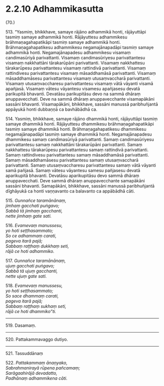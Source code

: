 # 2.2.10 Adhammikasutta

(70.)

513\. “Yasmiṃ, bhikkhave, samaye rājāno adhammikā honti, rājāyuttāpi tasmiṃ samaye adhammikā honti. Rājāyuttesu adhammikesu brāhmaṇagahapatikāpi tasmiṃ samaye adhammikā honti. Brāhmaṇagahapatikesu adhammikesu negamajānapadāpi tasmiṃ samaye adhammikā honti. Negamajānapadesu adhammikesu visamaṃ candimasūriyā parivattanti. Visamaṃ candimasūriyesu parivattantesu visamaṃ nakkhattāni tārakarūpāni parivattanti. Visamaṃ nakkhattesu tārakarūpesu parivattantesu visamaṃ rattindivā parivattanti. Visamaṃ rattindivesu parivattantesu visamaṃ māsaddhamāsā parivattanti. Visamaṃ māsaddhamāsesu parivattantesu visamaṃ utusaṃvaccharā parivattanti. Visamaṃ utusaṃvaccharesu parivattantesu visamaṃ vātā vāyanti visamā apañjasā. Visamaṃ vātesu vāyantesu visamesu apañjasesu devatā parikupitā bhavanti. Devatāsu parikupitāsu devo na sammā dhāraṃ anuppavecchati. Deve na sammā dhāraṃ anuppavecchante visamapākāni sassāni bhavanti. Visamapākāni, bhikkhave, sassāni manussā paribhuñjantā appāyukā honti dubbaṇṇā ca bavhābādhā ca.

514\. Yasmiṃ, bhikkhave, samaye rājāno dhammikā honti, rājāyuttāpi tasmiṃ samaye dhammikā honti. Rājāyuttesu dhammikesu brāhmaṇagahapatikāpi tasmiṃ samaye dhammikā honti. Brāhmaṇagahapatikesu dhammikesu negamajānapadāpi tasmiṃ samaye dhammikā honti. Negamajānapadesu dhammikesu samaṃ candimasūriyā parivattanti. Samaṃ candimasūriyesu parivattantesu samaṃ nakkhattāni tārakarūpāni parivattanti. Samaṃ nakkhattesu tārakarūpesu parivattantesu samaṃ rattindivā parivattanti. Samaṃ rattindivesu parivattantesu samaṃ māsaddhamāsā parivattanti. Samaṃ māsaddhamāsesu parivattantesu samaṃ utusaṃvaccharā parivattanti. Samaṃ utusaṃvaccharesu parivattantesu samaṃ vātā vāyanti samā pañjasā. Samaṃ vātesu vāyantesu samesu pañjasesu devatā aparikupitā bhavanti. Devatāsu aparikupitāsu devo sammā dhāraṃ anuppavecchati. Deve sammā dhāraṃ anuppavecchante samapākāni sassāni bhavanti. Samapākāni, bhikkhave, sassāni manussā paribhuñjantā dīghāyukā ca honti vaṇṇavanto ca balavanto ca appābādhā cāti.

515\. _Gunnañce taramānānaṃ,_  
_jimhaṃ gacchati puṅgavo;_  
_Sabbā tā jimhaṃ gacchanti,_  
_nette jimhaṃ gate sati._  

516\. _Evamevaṃ manussesu,_  
_yo hoti seṭṭhasammato;_  
_So ce adhammaṃ carati,_  
_pageva itarā pajā;_  
_Sabbaṃ raṭṭhaṃ dukkhaṃ seti,_  
_rājā ce hoti adhammiko._  

517\. _Gunnañce taramānānaṃ,_  
_ujuṃ gacchati puṅgavo;_  
_Sabbā tā ujuṃ gacchanti,_  
_nette ujuṃ gate sati._  

518\. _Evamevaṃ manussesu,_  
_yo hoti seṭṭhasammato;_  
_So sace dhammaṃ carati,_  
_pageva itarā pajā;_  
_Sabbaṃ raṭṭhaṃ sukhaṃ seti,_  
_rājā ce hoti dhammiko”ti._  

---

519\. Dasamaṃ.

---

520\. Pattakammavaggo dutiyo.

---

521\. Tassuddānaṃ

522\. _Pattakammaṃ ānaṇyako,_  
_Sabrahmanirayā rūpena pañcamaṃ;_  
_Sarāgaahirājā devadatto,_  
_Padhānaṃ adhammikena cāti._
